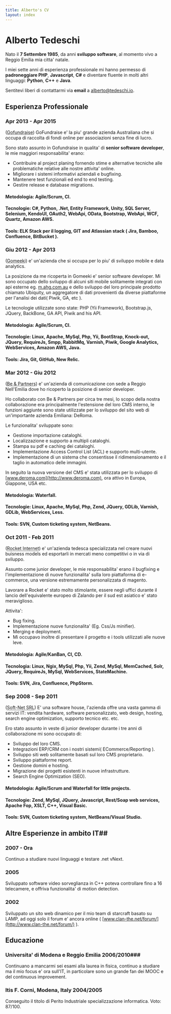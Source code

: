 ```yaml
---
title: Alberto's CV
layout: index
---
```

# Alberto Tedeschi #
Nato il **7 Settembre 1985**, da anni **sviluppo software**, al momento vivo a Reggio Emilia mia citta' natale.

I miei sette anni di esperienza professionale mi hanno permesso di **padroneggiare PHP**, **Javascript**, **C#** e diventare fluente in molti altri linguaggi: **Python**, **C++** e **Java**.

Sentitevi liberi di contattarmi via **email** a [alberto@tedeschi.io](mailto:alberto@tedeschi.io).

## Esperienza Professionale ##

### Apr 2013 - Apr 2015 ###
(<abbr title="Gofundraise, Sydney, Australia">Gofundraise</abbr>) 
GoFundraise e' la piu' grande azienda Australiana che si occupa di raccolta di fondi online per associazioni senza fine di lucro.

Sono stato assunto in Gofundraise in qualita' di **senior software developer**, le mie maggiori responsabilita' erano:

* Contribuire al project planing fornendo stime e alternative tecniche alle problematiche relative alle nostre attivita' online.
* Migliorare i sistemi informativi aziendali e bugfixing.
* Mantenere test funzionali ed end to end testing.
* Gestire release e database migrations.


#### Metodologia: Agile/Scrum, CI.

#### Tecnologie: C#, Python, .Net, Entity Framework, Unity, SQL Server, Selenium, KendoUI, OAuth2, WebApi, OData, Bootstrap, WebApi, WCF, Quartz, Amazon AWS.

#### Tools: ELK Stack per il logging, GIT and Atlassian stack ( Jira, Bamboo, Confluence, BitBucket ).


### Giu 2012 - Apr 2013 ###
(<abbr title="Gomeeki, Sydney, Australia">Gomeeki</abbr>) e' un'azienda che si occupa per lo piu' di sviluppo mobile e data analytics.

La posizione da me ricoperta in Gomeeki e' senior software developer.
Mi sono occupato dello sviluppo di alcuni siti mobile solitamente integrati con api esterne eg. [m.ahg.com.au](http://m.ahg.com.au) e dello sviluppo del loro principale prodotto chiamato Ubiquity, un aggregatore di dati provenienti da diverse piattaforme per l'analisi dei dati( Piwik, GA, etc ). 

Le tecnologie utilizzate sono state: PHP (Yii Framework), Bootstrap.js, JQuery, BackBone, GA API, Piwik and his API. 

#### Metodologia: Agile/Scrum, CI.

#### Tecnologie: Linux, Apache, MySql, Php, Yii, BootStrap, Knock-out, JQuery, RequireJs, Smpp, RabbitMq, Varnish, Piwik, Google Analytics, WebServices, Amazon AWS, Java.

#### Tools: Jira, Git, GitHub, New Relic.


### Mar 2012 - Giu 2012  ###
(<abbr title="Be &amp; Partners, Reggio Emilia, Italy">Be &amp; Partners</abbr>) 
 e' un'azienda di comunicazione con sede a Reggio Nell'Emilia dove ho ricoperto la posizione di senior developer.

Ho collaborato con Be &amp; Partners per circa tre mesi, lo scopo della nostra collaborazione era principalmente l'estensione del loro CMS interno, le funzioni aggiunte sono state utilizzate per lo sviluppo del sito web di un'importante azienda Emiliana: DeRoma.

Le funzionalita' sviluppate sono:

* Gestione importazione cataloghi. 
* Localizzazione e supporto a multipli cataloghi. 
* Stampa su pdf e caching dei cataloghi. 
* Implementazione Access Control List (ACL) e supporto multi-utente.
* Implementazione di un sistema che consentisse il ridimensionamento e il taglio in automatico delle immagini.

In seguito la nuova versione del CMS e' stata utilizzata per lo sviluppo di [www.deroma.com](http://www.deroma.com), ora attivo in Europa, Giappone, USA etc.

#### Metodologia: Waterfall.

#### Tecnologie: Linux, Apache, MySql, Php, Zend, JQuery, GDLib, Varnish, GDLib, WebServices, Less.

#### Tools: SVN, Custom ticketing system, NetBeans.


### Oct 2011 - Feb 2011 ###
(<abbr title="Rocket Internet Gmbh, Sydney, Australia">Rocket Internet</abbr>) e' un'azienda tedesca specializzata nel creare nuovi buisness models ed esportarli in mercati meno competitivi o in via di sviluppo.

Assunto come junior developer, le mie responsabilita' erano il bugfixing e l'implementazione di nuove funzionalita' sulla loro piattaforma di e-commerce, una versione estremamente personalizzata di magento.

Lavorare a Rocket e' stato molto stimolante, essere negli uffici durante il lancio dell'equivalente europeo di Zalando per il sud est asiatico e' stato meraviglioso.

Attivita': 

* Bug fixing.
* Implementazione nuove funzionalita' (Eg. Css/Js minifier). 
* Merging e deployment.
* Mi occupavo inoltre di presentare il progetto e i tools utilizzati alle nuove leve.

#### Metodologia: Agile/KanBan, CI, CD.

#### Tecnologia: Linux, Ngix, MySql, Php, Yii, Zend, MySql, MemCached, Solr, JQuery, RequireJs, MySql, WebServices, StateMachine.

#### Tools: SVN, Jira, Confluence, PhpStorm.


### Sep 2008 - Sep 2011 ###
(<abbr title="Soft-Net SRL, Sassuolo, Italy">Soft-Net SRL</abbr>) 
E' una software house, l'azienda offre una vasta gamma di servizi IT: vendita hardware, software personalizzato, web design, hosting, search engine optimization, supporto tecnico etc. etc.

Ero stato assunto in veste di junior developer durante i tre anni di collaborazione mi sono occupato di:

* Sviluppo del loro CMS.
* Integrazioni ERP/CRM con i nostri sistemi( ECommerce/Reporting ).
* Sviluppo siti web solitamente basati sul loro CMS proprietario.
* Sviluppo piattaforme report.
* Gestione domini e hosting.
* Migrazione dei progetti esistenti in nuove infrastrutture.
* Search Engine Optimization (SEO).

#### Metodologia: Agile/Scrum and Waterfall for little projects.

#### Tecnologie: Zend, MySql, JQuery, Javascript, Rest/Soap web services, Apache Fop, XSLT, C++, Visual Basic.

#### Tools: SVN, Custom ticketing system, NetBeans/Visual Studio.

## Altre Esperienze in ambito IT##

### 2007 - Ora ###
Continuo a studiare nuovi linguaggi e testare .net vNext.


### 2005 ###
Sviluppato software video sorveglianza in C++ poteva controllare fino a 16 telecamere, e offriva funzionalita' di motion detection.

### 2002 ###
Sviluppato un sito web dinamico per il mio team di starcraft basato su LAMP, ad oggi solo il forum e' ancora online ( [www.clan-the.net/forum/](http://www.clan-the.net/forum/) ).

## Educazione ##

### Universita' di Modena e Reggio Emilia 2006/2010###

Continuano a mancarmi sei esami alla laurea in fisica, continuo a studiare ma il mio focus e' ora sull'IT, in particolare sono un grande fan dei MOOC e del continuous improvement.

### Itis F. Corni, Modena, Italy 2004/2005 

Conseguito il titolo di Perito Industriale specializzazione informatica. Voto: 87/100.

